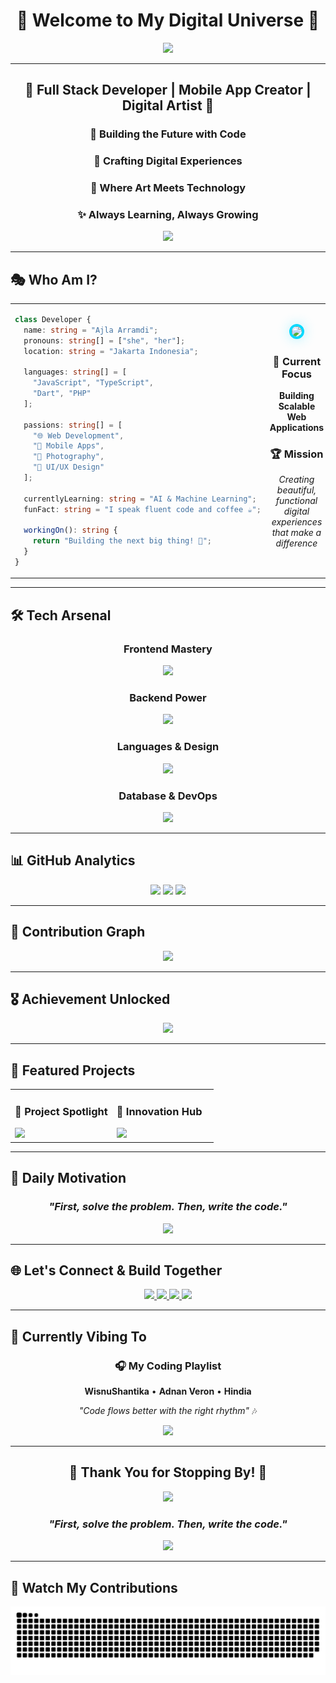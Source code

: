 <div align="center">

# 🌟 Welcome to My Digital Universe 🌟

<img src="https://capsule-render.vercel.app/api?type=waving&color=gradient&customColorList=6,11,20&height=180&section=header&text=Ajla%20Arramdi&fontSize=42&fontColor=fff&animation=twinkling&fontAlignY=32"/>

</div>

---

<div align="center">

## 💫 **Full Stack Developer | Mobile App Creator | Digital Artist** 💫

### 🚀 Building the Future with Code
### 💎 Crafting Digital Experiences  
### 🎨 Where Art Meets Technology
### ✨ Always Learning, Always Growing

<img src="https://user-images.githubusercontent.com/74038190/212284100-561aa473-3905-4a80-b561-0d28506553ee.gif" width="900">

</div>

---

## 🎭 **Who Am I?**

<table>
<tr>
<td width="50%">

```typescript
class Developer {
  name: string = "Ajla Arramdi";
  pronouns: string[] = ["she", "her"];
  location: string = "Jakarta Indonesia";
  
  languages: string[] = [
    "JavaScript", "TypeScript", 
    "Dart", "PHP"
  ];
  
  passions: string[] = [
    "🌐 Web Development",
    "📱 Mobile Apps", 
    "📸 Photography",
    "🎨 UI/UX Design"
  ];
  
  currentlyLearning: string = "AI & Machine Learning";
  funFact: string = "I speak fluent code and coffee ☕";
  
  workingOn(): string {
    return "Building the next big thing! 🚀";
  }
}
```

</td>
<td width="50%">

<div align="center">
<img src="https://github.com/ajla-arramdi.png" width="200" style="border-radius: 50%; border: 4px solid #00D9FF; box-shadow: 0 0 20px #00D9FF50;"/>

### 🎯 **Current Focus**
**Building Scalable Web Applications**

### 🏆 **Mission**
*Creating beautiful, functional digital experiences that make a difference*

</div>

</td>
</tr>
</table>

---

## 🛠️ **Tech Arsenal**

<div align="center">

### **Frontend Mastery**
<img src="https://skillicons.dev/icons?i=react,nextjs,flutter,html,css,tailwind,bootstrap&theme=dark" />

### **Backend Power**
<img src="https://skillicons.dev/icons?i=nodejs,express,nestjs,laravel,php&theme=dark" />

### **Languages & Design**
<img src="https://skillicons.dev/icons?i=js,ts,dart,php,figma&theme=dark" />

### **Database & DevOps**
<img src="https://skillicons.dev/icons?i=mysql,postgresql,git,docker,vscode,postman&theme=dark" />

</div>

---

## 📊 **GitHub Analytics**

<div align="center">

<img width="49%" src="https://github-readme-stats-sigma-five.vercel.app/api?username=ajla-arramdi&show_icons=true&theme=algolia&hide_border=true&background=0D1117&stroke=0D1117&ring=00D9FF&currStreakLabel=00D9FF"/>
<img width="49%" src="https://streak-stats.demolab.com?user=ajla-arramdi&theme=algolia&hide_border=true&background=0D1117&stroke=0D1117&ring=00D9FF&currStreakLabel=00D9FF"/>

<img width="50%" src="https://github-readme-stats-sigma-five.vercel.app/api/top-langs/?username=ajla-arramdi&layout=donut&theme=algolia&hide_border=true&background=0D1117"/>

</div>

---

## 🌈 **Contribution Graph**

<div align="center">
<img src="https://github-readme-activity-graph.vercel.app/graph?username=ajla-arramdi&custom_title=✨%20Ajla's%20Contribution%20Journey%20✨&bg_color=0D1117&color=00D9FF&line=00D9FF&point=FFFFFF&area=true&hide_border=true&area_color=00D9FF20" width="100%"/>
</div>

---

## 🎖️ **Achievement Unlocked**

<div align="center">
<img src="https://github-profile-trophy.vercel.app/?username=ajla-arramdi&theme=algolia&no-frame=true&column=7&margin-w=10&margin-h=10&no-bg=true"/>
</div>

---

## 🚀 **Featured Projects**

<div align="center">

<table>
<tr>
<td width="50%">

### 🌟 **Project Spotlight**
<a href="#">
<img src="https://github-readme-stats-sigma-five.vercel.app/api/pin/?username=ajla-arramdi&repo=awesome-project&theme=algolia&hide_border=true&show_owner=true"/>
</a>

</td>
<td width="50%">

### 💎 **Innovation Hub**
<a href="#">
<img src="https://github-readme-stats-sigma-five.vercel.app/api/pin/?username=ajla-arramdi&repo=cool-app&theme=algolia&hide_border=true&show_owner=true"/>
</a>

</td>
</tr>
</table>

</div>

---

## 💬 **Daily Motivation**

<div align="center">

### *"First, solve the problem. Then, write the code."*

<img src="https://user-images.githubusercontent.com/74038190/212284158-e840e285-664b-44d7-b79b-e264b5e54825.gif" width="400">

</div>

---

## 🌐 **Let's Connect & Build Together**

<div align="center">

<a href="https://www.linkedin.com/in/ajla-arramdi">
<img src="https://img.shields.io/badge/LinkedIn-0A66C2?style=for-the-badge&logo=linkedin&logoColor=white&labelColor=0A66C2"/>
</a>
<a href="https://instagram.com/ajla.arramdi_">
<img src="https://img.shields.io/badge/Instagram-E4405F?style=for-the-badge&logo=instagram&logoColor=white&labelColor=E4405F"/>
</a>
<a href="mailto:ajla.21arramdi@gmail.com">
<img src="https://img.shields.io/badge/Email-EA4335?style=for-the-badge&logo=gmail&logoColor=white&labelColor=EA4335"/>
</a>
<a href="https://ajla-portfolio.dev">
<img src="https://img.shields.io/badge/Portfolio-FF5722?style=for-the-badge&logo=About.me&logoColor=white&labelColor=FF5722"/>
</a>



</div>

---

## 🎵 **Currently Vibing To**

<div align="center">

### 🎧 **My Coding Playlist**
**WisnuShantika** • **Adnan Veron** • **Hindia** 

*"Code flows better with the right rhythm"* 🎶

<img src="https://user-images.githubusercontent.com/74038190/212284087-bbe7e430-757e-4901-90bf-4cd2ce3e1852.gif" width="400">

</div>

---

<div align="center">

## 🌟 **Thank You for Stopping By!** 🌟

<img src="https://komarev.com/ghpvc/?username=ajla-arramdi&color=00D9FF&style=for-the-badge&label=Profile+Views"/>

### *"First, solve the problem. Then, write the code."*

<img src="https://capsule-render.vercel.app/api?type=waving&color=gradient&customColorList=6,11,20&height=100&section=footer&animation=twinkling"/>

</div>

---

## 🐍 **Watch My Contributions**

<div align="center">
<img src="https://raw.githubusercontent.com/platane/snk/output/github-contribution-grid-snake-dark.svg" alt="Snake animation" />
</div>
